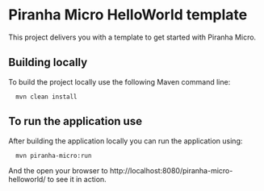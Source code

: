 
# Piranha Micro HelloWorld template

This project delivers you with a template to get started with Piranha Micro.

## Building locally

To build the project locally use the following Maven command line:

```shell
  mvn clean install
```

## To run the application use

After building the application locally you can run the application using:

```shell
  mvn piranha-micro:run
```

And the open your browser to http://localhost:8080/piranha-micro-helloworld/
to see it in action.
